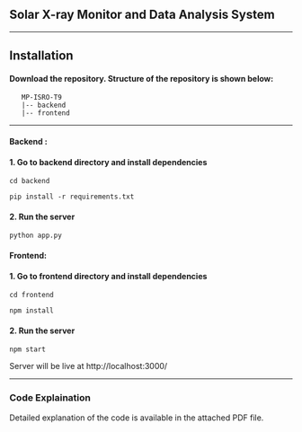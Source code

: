 ## **Solar X-ray Monitor and Data Analysis System**

---

## Installation

#### Download the repository. Structure of the repository is shown below:

```
   MP-ISRO-T9
   |-- backend
   |-- frontend
```

---

#### **Backend :**

#### 1. Go to backend directory and install dependencies

```
cd backend

pip install -r requirements.txt
```

#### 2. Run the server

```
python app.py
```

#### **Frontend:**

#### 1. Go to frontend directory and install dependencies

```
cd frontend

npm install
```

#### 2. Run the server

```
npm start
```

Server will be live at http://localhost:3000/

---

### Code Explaination

Detailed explanation of the code is available in the attached PDF file.
